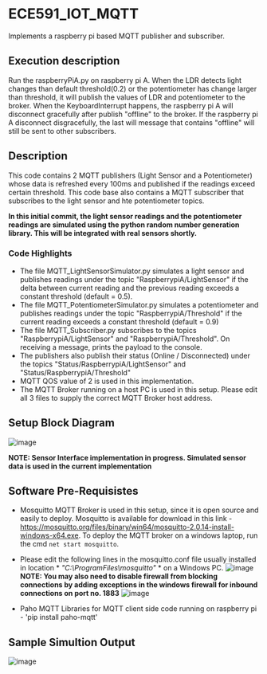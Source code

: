 # ECE591_IOT_MQTT
Implements a raspberry pi based MQTT publisher and subscriber.

## Execution description
Run the raspberryPiA.py on raspberry pi A.
When the LDR detects light changes than default threshold(0.2) or the potentiometer has change larger than threshold, it will publish the values of LDR and potentiometer to the broker.
When the KeyboardInterrupt happens, the raspberry pi A will disconnect gracefully after publish "offline" to the broker.
If the raspberry pi A disconnect disgracefully, the last will message that contains "offline" will still be sent to other subscribers.

## Description
This code contains 2 MQTT publishers (Light Sensor and a Potentiometer) whose data is refreshed every 100ms and published if the readings exceed certain threshold. This code base also contains a MQTT subscriber that subscribes to the light sensor and hte potentiometer topics.

**In this initial commit, the light sensor readings and the potentiometer readings are simulated using the python random number generation library. This will be integrated with real sensors shortly.**

### Code Highlights
  - The file MQTT_LightSensorSimulator.py simulates a light sensor and publishes readings under the topic "RaspberrypiA/LightSensor" if the delta between current reading and the previous reading exceeds a constant threshold (default = 0.5).
  - The file MQTT_PotentiometerSimulator.py simulates a potentiometer and publishes readings under the topic "RaspberrypiA/Threshold" if the current reading exceeds a constant threshold (default = 0.9)
  - The file MQTT_Subscriber.py subscribes to the topics "RaspberrypiA/LightSensor" and "RaspberrypiA/Threshold". On receiving a message, prints the payload to the console.
  - The publishers also publish their status (Online / Disconnected) under the topics "Status/RaspberrypiA/LightSensor" and "Status/RaspberrypiA/Threshold"
  - MQTT QOS value of 2 is used in this implementation. 
  - The MQTT Broker running on a host PC is used in this setup. Please edit all 3 files to supply the correct MQTT Broker host address.

## Setup Block Diagram
![image](https://user-images.githubusercontent.com/99939969/158471171-325cd05c-deb0-4729-bdd9-0ef1da063f77.png)

**NOTE: Sensor Interface implementation in progress. Simulated sensor data is used in the current implementation**

## Software Pre-Requisistes
  - Mosquitto MQTT Broker is used in this setup, since it is open source and easily to deploy. Mosquitto is available for download in this link - https://mosquitto.org/files/binary/win64/mosquitto-2.0.14-install-windows-x64.exe. To deploy the MQTT broker on a windows laptop, run the cmd `net start mosquitto`.
  - Please edit the following lines in the mosquitto.conf file usually installed in location * *"C:\ProgramFiles\mosquitto"* * on a Windows PC.
    ![image](https://user-images.githubusercontent.com/99939969/158472696-d3f7a9d1-92af-476a-93a1-59d768ebde42.png)
    **NOTE: You may also need to disable firewall from blocking connections by adding exceptions in the windows firewall for inbound connections on port no. 1883**
    ![image](https://user-images.githubusercontent.com/99939969/158473585-db66d687-e68b-40ea-a7b5-415ae3e0f058.png)


  - Paho MQTT Libraries for MQTT client side code running on raspberry pi - 'pip install paho-mqtt'

## Sample Simultion Output 
![image](https://user-images.githubusercontent.com/99939969/158464778-84f45f37-25ed-48f6-abdb-f2ec4cd222a3.png)

